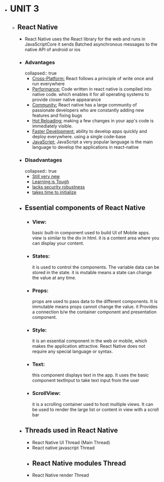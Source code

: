 - # UNIT 3
	- ## React Native
		- React Native uses the React library for the web and runs in JavaScriptCore
		  it sends Batched asynchronous messages to the native API of android or ios
		- ### Advantages
		  collapsed:: true
			- <ins>Cross-Platform:</ins>  React follows a principle of write once and run everywhere
			- <ins>Performance:</ins>  Code written in react native is compiled into native code. which enables it for all operating systems to provide closer native appearance
			- <ins>Community:</ins> React native has a large community of passionate developers who are constantly adding new features and fixing bugs
			- <ins>Hot Reloading:</ins> making a few changes in your app's code is immediately visible.
			- <ins>Faster Development:</ins> ability to develop apps quickly and deploy everywhere. using a single code-base
			- <ins>JavaScript:</ins> JavaScript a very popular language is the main language to develop the applications in react-native
		- ### Disadvantages
		  collapsed:: true
			- <ins>Still very new</ins>
			- <ins>Learning is Tough</ins>
			- <ins>lacks security robustness</ins>
			- <ins>takes time to initialize</ins>
		- ## Essential components of React Native
			- ### View:
			  basic built-in component used to build UI of Mobile apps. view is similar to the div in html. it is a content area where you can display your content.
			- ### States:
			  it is used to control the components. The variable data can be stored in the state. it is mutable means a state can change the value at any time.
			- ### Props:
			  props are used to pass data to the different components. It is immutable means props cannot change the value. it Provides a connection b/w the container component and presentation component.
			- ### Style:
			  it is an essential component in the web or mobile, which makes the application attractive. React Native does not require any special language or syntax.
			- ### Text:
			  this component displays text in the app. It uses the basic component textInput to take text input from the user
			- ### ScrollView:
			  it is a scrolling container used to host multiple views. It can be used to render the large list or content in view with a scroll bar
		- ## Threads used in React Native
			- React Native UI Thread (Main Thread)
			- React native javascript Thread
			- React Native modules Thread
				-
			- React Native render Thread